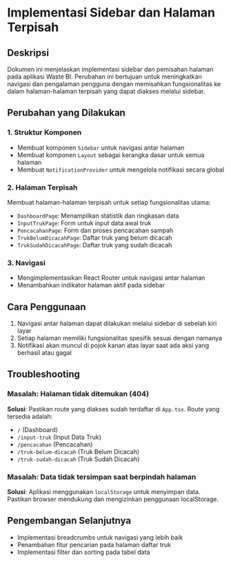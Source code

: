 # Implementasi Sidebar dan Halaman Terpisah

## Deskripsi

Dokumen ini menjelaskan implementasi sidebar dan pemisahan halaman pada aplikasi Waste BI. Perubahan ini bertujuan untuk meningkatkan navigasi dan pengalaman pengguna dengan memisahkan fungsionalitas ke dalam halaman-halaman terpisah yang dapat diakses melalui sidebar.

## Perubahan yang Dilakukan

### 1. Struktur Komponen

- Membuat komponen `Sidebar` untuk navigasi antar halaman
- Membuat komponen `Layout` sebagai kerangka dasar untuk semua halaman
- Membuat `NotificationProvider` untuk mengelola notifikasi secara global

### 2. Halaman Terpisah

Membuat halaman-halaman terpisah untuk setiap fungsionalitas utama:

- `DashboardPage`: Menampilkan statistik dan ringkasan data
- `InputTrukPage`: Form untuk input data awal truk
- `PencacahanPage`: Form dan proses pencacahan sampah
- `TrukBelumDicacahPage`: Daftar truk yang belum dicacah
- `TrukSudahDicacahPage`: Daftar truk yang sudah dicacah

### 3. Navigasi

- Mengimplementasikan React Router untuk navigasi antar halaman
- Menambahkan indikator halaman aktif pada sidebar

## Cara Penggunaan

1. Navigasi antar halaman dapat dilakukan melalui sidebar di sebelah kiri layar
2. Setiap halaman memiliki fungsionalitas spesifik sesuai dengan namanya
3. Notifikasi akan muncul di pojok kanan atas layar saat ada aksi yang berhasil atau gagal

## Troubleshooting

### Masalah: Halaman tidak ditemukan (404)

**Solusi**: Pastikan route yang diakses sudah terdaftar di `App.tsx`. Route yang tersedia adalah:
- `/` (Dashboard)
- `/input-truk` (Input Data Truk)
- `/pencacahan` (Pencacahan)
- `/truk-belum-dicacah` (Truk Belum Dicacah)
- `/truk-sudah-dicacah` (Truk Sudah Dicacah)

### Masalah: Data tidak tersimpan saat berpindah halaman

**Solusi**: Aplikasi menggunakan `localStorage` untuk menyimpan data. Pastikan browser mendukung dan mengizinkan penggunaan localStorage.

## Pengembangan Selanjutnya

- Implementasi breadcrumbs untuk navigasi yang lebih baik
- Penambahan fitur pencarian pada halaman daftar truk
- Implementasi filter dan sorting pada tabel data